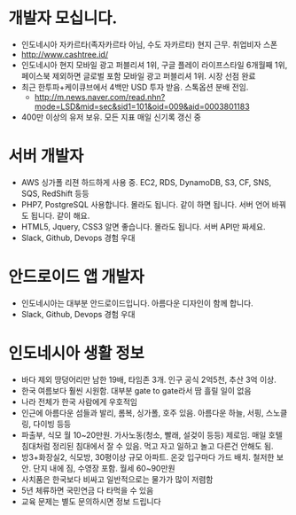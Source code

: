 # 개발자 모십니다.
- 인도네시아 자카르타(족자카르타 아님, 수도 자카르타) 현지 근무. 취업비자 스폰
- http://www.cashtree.id/
- 인도네시아 현지 모바일 광고 퍼블리셔 1위, 구글 플레이 라이프스타일 6개월째 1위, 페이스북 제외하면 글로벌 포함 모바일 광고 퍼블리셔 1위. 시장 선점 완료
- 최근 한투파+케이큐브에서 4백만 USD 투자 받음. 스톡옵션 분배 전임.
  - http://m.news.naver.com/read.nhn?mode=LSD&mid=sec&sid1=101&oid=009&aid=0003801183
- 400만 이상의 유저 보유. 모든 지표 매일 신기록 갱신 중

# 서버 개발자
- AWS 싱가폴 리젼 하드하게 사용 중. EC2, RDS, DynamoDB, S3, CF, SNS, SQS, RedShift 등등
- PHP7, PostgreSQL 사용합니다. 몰라도 됩니다. 같이 하면 됩니다. 서버 언어 바꿔도 됩니다. 같이 해요.
- HTML5, Jquery, CSS3 알면 좋습니다. 몰라도 됩니다. 서버 API만 짜세요.
- Slack, Github, Devops 경험 우대

# 안드로이드 앱 개발자
- 인도네시아는 대부분 안드로이드입니다. 아름다운 디자인이 함께 합니다.
- Slack, Github, Devops 경험 우대

# 인도네시아 생활 정보
- 바다 제외 땅덩어리만 남한 19배, 타임존 3개. 인구 공식 2억5천, 추산 3억 이상.
- 한국 여름보다 훨씬 시원함. 대부분 gate to gate라서 땀 흘릴 일이 없음
- 나라 전체가 한국 사람에게 우호적임
- 인근에 아름다운 섬들과 발리, 롬복, 싱가폴, 호주 있음. 아름다운 하늘, 서핑, 스노클링, 다이빙 등등
- 파출부, 식모 월 10~20만원. 가사노동(청소, 빨래, 설겆이 등등) 제로임. 매일 호텔 침대처럼 정리된 침대에서 잘 수 있음. 먹고 자고 일하고 놀고 다른건 안해도 됨.
- 방3+화장실2, 식모방, 30평이상 규모 아파트. 온갖 입구마다 가드 배치. 철저한 보안. 단지 내에 짐, 수영장 포함. 월세 60~90만원
- 사치품은 한국보다 비싸고 일반적으로는 물가가 많이 저렴함
- 5년 체류하면 국민연금 다 타먹을 수 있음
- 교육 문제는 별도 문의하시면 정보 드립니다
